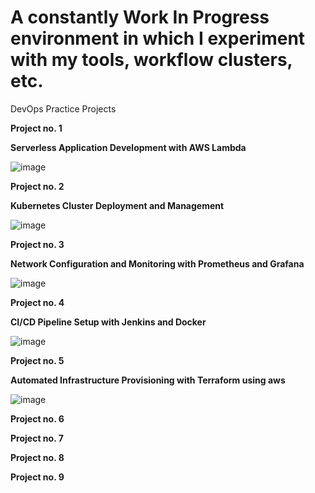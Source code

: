 
# A constantly Work In Progress environment in which I experiment with my tools, workflow clusters, etc.

DevOps Practice Projects

**Project no. 1**

 **Serverless Application Development with AWS Lambda**
 
![image](https://github.com/user-attachments/assets/2799f602-a276-40ec-bc16-2fe6ff9ed00f)

**Project no. 2**

**Kubernetes Cluster Deployment and Management**

![image](https://github.com/user-attachments/assets/64f785d8-edc3-4754-9feb-7c12a2c8fa0d)

**Project no. 3**

**Network Configuration and Monitoring with Prometheus and Grafana**

![image](https://github.com/user-attachments/assets/2f142a21-482a-4c83-a4fe-7af6ba26e28d)

**Project no. 4**

**CI/CD Pipeline Setup with Jenkins and Docker**

![image](https://github.com/user-attachments/assets/1ff5c62c-a04d-42ba-8fea-c97636abad69)

**Project no. 5**

**Automated Infrastructure Provisioning with Terraform using aws**

![image](https://github.com/user-attachments/assets/de696395-f919-465c-8a7b-95cec09b0abb)

**Project no. 6**

**Project no. 7**

**Project no. 8**

**Project no. 9**
